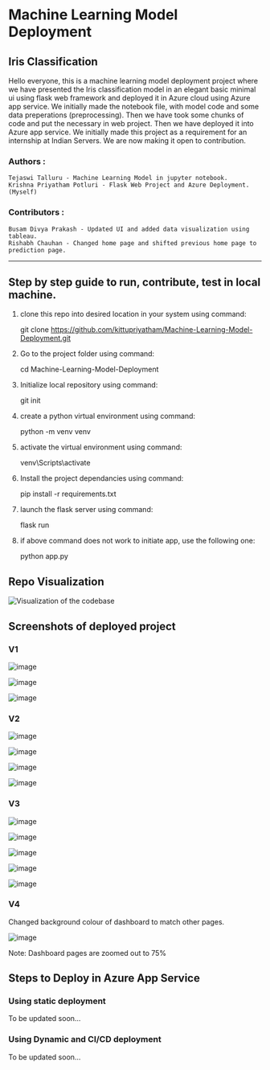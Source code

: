 # Machine Learning Model Deployment

## Iris Classification

Hello everyone, this is a machine learning model deployment project where we have presented the Iris classification model in an elegant basic minimal ui using flask web framework and deployed it in Azure cloud using Azure app service.
    We initially made the notebook file, with model code and some data preperations (preprocessing). Then we have took some chunks of code and put the necessary in web project. Then we have deployed it into Azure app service.
    We initially made this project as a requirement for an internship at Indian Servers. We are now making it open to contribution.

### Authors :

    Tejaswi Talluru - Machine Learning Model in jupyter notebook.
    Krishna Priyatham Potluri - Flask Web Project and Azure Deployment.  (Myself)

### Contributors :

    Busam Divya Prakash - Updated UI and added data visualization using tableau.
    Rishabh Chauhan - Changed home page and shifted previous home page to prediction page.

---

## Step by step guide to run, contribute, test in local machine.

1. clone this repo into desired location in your system using command:

   git clone https://github.com/kittupriyatham/Machine-Learning-Model-Deployment.git
2. Go to the project folder using command:

   cd Machine-Learning-Model-Deployment
3. Initialize local repository using command:

   git init
4. create a python virtual environment using command:

   python -m venv venv
5. activate the virtual environment using command:

   venv\Scripts\activate
6. Install the project dependancies using command:

   pip install -r requirements.txt
7. launch the flask server using command:

   flask run
8. if above command does not work to initiate app, use the following one:

   python app.py

## Repo Visualization

![Visualization of the codebase](static/images/diagram.svg)

## Screenshots of deployed project

### V1

![image](https://user-images.githubusercontent.com/5558263/131238779-ae486149-b8db-4589-9cbd-d32d701c1b7e.png)

![image](https://user-images.githubusercontent.com/5558263/131238803-116e3dbe-be21-4e5d-b24f-1ff1eb404c28.png)

![image](https://user-images.githubusercontent.com/5558263/131238809-20b07798-3d77-4c15-9e2f-8c021c23dab9.png)

### V2

![image](https://user-images.githubusercontent.com/5558263/166109023-41b411d2-3070-4230-a734-e81672a75c33.png)

![image](https://user-images.githubusercontent.com/5558263/166109086-6dad22b0-d476-4a16-bee2-fa945dec21c2.png)

![image](https://user-images.githubusercontent.com/5558263/166109105-e9c4b6ec-c4f6-4662-b5ae-66ca5be9781a.png)

![image](https://user-images.githubusercontent.com/5558263/166109145-505ba81a-5cf2-412e-adca-bd7c3cd30be2.png)

### V3

![image](static/images/image.png)

![image](static/images/image-1.png)

![image](static/images/image-2.png)

![image](static/images/image-3.png)

![image](static/images/image-4.png)

### V4

Changed background colour of dashboard to match other pages.

![image](static/images/img.png)

Note: Dashboard pages are zoomed out to 75%

## Steps to Deploy in Azure App Service

### Using static deployment

To be updated soon...

### Using Dynamic and CI/CD deployment

To be updated soon...
